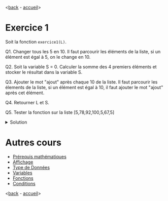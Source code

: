<[back](./fonctions.md) - [accueil](./README.md)>

# Exercice 1 

Soit la fonction ```exercice1(L)```. 

Q1. Changer tous les 5 en 10. Il faut parcourir les éléments de la liste, si un élément est égal à 5, on le change en 10.

Q2. Soit la variable S = 0. Calculer la somme des 4 premiers éléments et stocker le résultat dans la variable S.

Q3. Ajouter le mot "ajout" après chaque 10 de la liste. Il faut parcourir les élements de la liste, si un élément est égal à 10, il faut ajouter le mot "ajout" après cet élément. 

Q4. Retourner L et S.

Q5. Tester la fonction sur la liste [5,78,92,100,5,67,5]

<details>
  <summary>Solution</summary>
  
```
def exercice1(L):
  # Q1
  for i in range(len(L)):
    if L[i] == 5:
      L[i] = 10
  # Q2
  S = 0
  for i in range(4):
    S = S + L[i]
  # Q3
  for i in range(len(L)):
    if L[i] == 10:
      L.insert(i+1,"ajout")
  # Q4
  return L,S

>>> ma_liste = [5,78,92,100,5,67,5]
>>> print(exercice1(ma_liste))
[10,"ajout",78,92,100,10,"ajout",67,10,"ajout"], 280
```

</details>

 # Autres cours

* [Prérequis mathématiques](./prerequismaths.md)
* [Affichage](./affichage.md)
* [Type de Données](./typededonnees.md)
* [Variables](./variables.md)
* [Fonctions](./fonctions.md)
* [Conditions](./conditions/md)

<[back](./fonctions.md) - [accueil](./README.md)>

